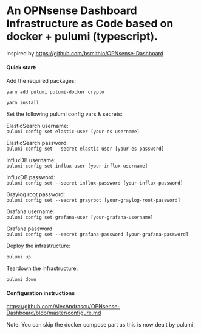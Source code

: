 # An OPNsense Dashboard Infrastructure as Code based on docker + pulumi (typescript). #

Inspired by https://github.com/bsmithio/OPNsense-Dashboard

#### Quick start: ####

Add the required packages:

`yarn add pulumi pulumi-docker crypto`

`yarn install`

Set the following pulumi config vars & secrets:

ElasticSearch username:\
`pulumi config set elastic-user [your-es-username]`

ElasticSearch password:\
`pulumi config set --secret elastic-user [your-es-password]`

InfluxDB username:\
`pulumi config set influx-user [your-influx-username]`

InfluxDB password:\
`pulumi config set --secret influx-password [your-influx-password]`

Graylog root password:\
`pulumi config set --secret grayroot [your-graylog-root-password]`

Grafana username:\
`pulumi config set grafana-user [your-grafana-username]`

Grafana password:\
`pulumi config set --secret grafana-password [your-grafana-password]`

Deploy the infrastructure:

`pulumi up`

Teardown the infrastructure:

`pulumi down`

#### Configuration instructions ####

https://github.com/AlexAndrascu/OPNsense-Dashboard/blob/master/configure.md

Note: You can skip the docker compose part as this is now dealt by pulumi.